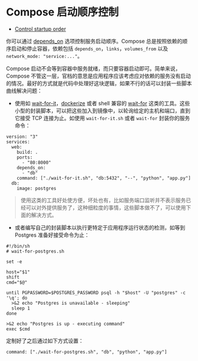 # Compose 启动顺序控制

+ [Control startup order](https://docs.docker.com/compose/startup-order/)

你可以通过 [depends_on](https://docs.docker.com/compose/compose-file/#depends_on) 选项控制服务启动顺序。Compose 总是按照依赖的顺序启动和停止容器，依赖包括 `depends_on`，`links`，`volumes_from` 以及 `network_mode: "service:..."`。

Compose 启动不会等到容器中服务就绪，而只要容器启动即可。简单来说，Compose 不管这一层，官档的意思是应用程序应该考虑应对依赖的服务没有启动的情况。最好的方式就是代码中处理好这块逻辑，如果不行的话可以封装一些脚本曲线解决问题：

+ 使用如 [wait-for-it](https://github.com/vishnubob/wait-for-it)，[dockerize](https://github.com/jwilder/dockerize) 或者 shell 兼容的 [wait-for](https://github.com/Eficode/wait-for) 这类的工具。这些小型的封装脚本，可以把这些加入到镜像中，以轮询给定的主机和端口，直到它接受 TCP 连接为止。如使用 `wait-for-it.sh` 或者 `wait-for` 封装你的服务命令：

```
version: "3"
services:
  web:
    build: .
    ports:
      - "80:8000"
    depends_on:
      - "db"
    command: ["./wait-for-it.sh", "db:5432", "--", "python", "app.py"]
  db:
    image: postgres
```

> 使用这类的工具好处使方便，坏处也有，比如服务端口监听并不表示服务已经可以对外提供服务了，这种细粒度的事情，这些脚本做不了，可以使用下面的解决方式。

+ 或者编写自己的封装脚本以执行更特定于应用程序运行状态的检测，如等到 Postgres 准备好接受命令为止：

```
#!/bin/sh
# wait-for-postgres.sh

set -e
  
host="$1"
shift
cmd="$@"
  
until PGPASSWORD=$POSTGRES_PASSWORD psql -h "$host" -U "postgres" -c '\q'; do
  >&2 echo "Postgres is unavailable - sleeping"
  sleep 1
done
  
>&2 echo "Postgres is up - executing command"
exec $cmd
```

定制好了之后通过如下方式设置：

```
command: ["./wait-for-postgres.sh", "db", "python", "app.py"]
```
